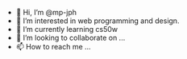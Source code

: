 - 👋 Hi, I’m @mp-jph
- 👀 I’m interested in web programming and design.
- 🌱 I’m currently learning cs50w
- 💞️ I’m looking to collaborate on ...
- 📫 How to reach me ...

<!---
mp-jph/mp-jph is a ✨ special ✨ repository because its `README.md` (this file) appears on your GitHub profile.
You can click the Preview link to take a look at your changes.
--->
